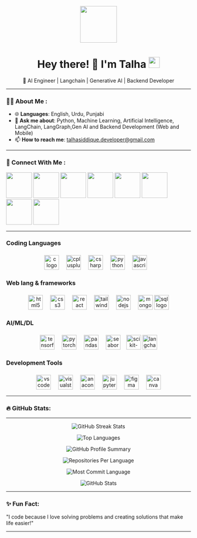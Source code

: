 <div id="header" align="center">
  <img src="https://media.giphy.com/media/M9gbBd9nbDrOTu1Mqx/giphy.gif" width="100"/>
</div>

<h1 align="center">
  Hey there! 👋 I'm Talha
  <img src="https://media.giphy.com/media/hvRJCLFzcasrR4ia7z/giphy.gif" width="30px"/>
</h1>

<p align="center">
  🌟 AI Engineer | Langchain | Generative AI | Backend Developer
</p>

---

### 🧑‍💻 About Me :

- 🌐 **Languages**: English, Urdu, Punjabi  
- 💬 **Ask me about**: Python, Machine Learning, Artificial Intelligence, LangChain, LangGraph,Gen AI and Backend Development (Web and Mobile)  
- 📫 **How to reach me**: [talhasiddique.developer@gmail.com](mailto:talhasiddique.developer@gmail.com)

---

### 🌟 Connect With Me :
  
<a href='https://www.linkedin.com/in/talha-siddique-28961b279/'>
<img src='https://cdn-icons-png.flaticon.com/512/174/174857.png' width="70" height="70"></a>

<a href='https://discord.gg/QFdtkkcNA2'>
<img src='https://static.vecteezy.com/system/resources/previews/006/892/625/non_2x/discord-logo-icon-editorial-free-vector.jpg' width="70" height="70"></a>

<a href='mailto:talhasiddique.developer@gmail.com'>
<img src='https://static-00.iconduck.com/assets.00/gmail-icon-2048x2048-73rnz1b9.png' width="70" height="70"></a>

<a href='https://leetcode.com/u/talhasiddique7/'>
<img src='https://upload.wikimedia.org/wikipedia/commons/8/8e/LeetCode_Logo_1.png' width="70" height="70"></a>

<a href='https://www.instagram.com/talha__siddique/profilecard/'>
<img src='https://imgs.search.brave.com/GdxApKdGYNV_p3xFCRZ1Guw6t6N5g4GlSEywybKx-9Q/rs:fit:500:0:0:0/g:ce/aHR0cHM6Ly9zdGF0/aWMtMDAuaWNvbmR1/Y2suY29tL2Fzc2V0/cy4wMC9pbnN0YWdy/YW0taWNvbi01MTJ4/NTEyLTg1Y2t2eHpq/LnBuZw' width="70" height="70"></a>

<a href='https://web.facebook.com/talha.talhasiddique.5'>
<img src='https://imgs.search.brave.com/6SKwdhOsY-K2XV-Wdui5fvvdN153woKTv_iFEAMVc2k/rs:fit:500:0:0:0/g:ce/aHR0cHM6Ly9zdGF0/aWMtMDAuaWNvbmR1/Y2suY29tL2Fzc2V0/cy4wMC9mYWNlYm9v/ay1pY29uLTUxMng1/MTItc2ViNTQyanUu/cG5n' width="70" height="70"></a>

<a href='https://api.whatsapp.com/send?phone=923455861630'>
<img src='https://imgs.search.brave.com/Iu45jx--QtoXb3xq4qlJ1BhrViuwvg00rWxmrVP1hjo/rs:fit:860:0:0:0/g:ce/aHR0cHM6Ly9jZG4t/aWNvbnMtcG5nLmZs/YXRpY29uLmNvbS81/MTIvMTc0LzE3NDg3/OS5wbmc' width="70" height="70"></a>

<a href='https://talhasiddique-portfolio.vercel.app/'>
<img src='https://cdn-icons-png.flaticon.com/512/4365/4365945.png' width="70" height="70"></a>



---


<h3 align="left">Coding Languages</h3>

###

<div align="center">
  <img src="https://cdn.jsdelivr.net/gh/devicons/devicon/icons/c/c-original.svg" height="40" alt="c logo" title="C" />
  <img width="12" />
  <img src="https://cdn.jsdelivr.net/gh/devicons/devicon/icons/cplusplus/cplusplus-original.svg" height="40" alt="cplusplus logo" title="C++" />
  <img width="12" />
  <img src="https://cdn.jsdelivr.net/gh/devicons/devicon/icons/csharp/csharp-original.svg" height="40" alt="csharp logo" title="C#" />
  <img width="12" />
  <img src="https://cdn.jsdelivr.net/gh/devicons/devicon/icons/python/python-original.svg" height="40" alt="python logo" title="Python" />
  <img width="12" />
  <img src="https://cdn.jsdelivr.net/gh/devicons/devicon/icons/javascript/javascript-original.svg" height="40" alt="javascript logo" title="JavaScript" />
  <img width="12" />
</div>

###

<h3 align="left">Web lang & frameworks</h3>

###

<div align="center">
  <img src="https://cdn.jsdelivr.net/gh/devicons/devicon/icons/html5/html5-original.svg" height="40" alt="html5 logo" title="HTML5"  />
  <img width="12" />
  <img src="https://cdn.jsdelivr.net/gh/devicons/devicon/icons/css3/css3-original.svg" height="40" alt="css3 logo" title="CSS3"  />
  <img width="12" />
  <img src="https://cdn.jsdelivr.net/gh/devicons/devicon/icons/react/react-original.svg" height="40" alt="react logo" title="React and React Native"  />
  <img width="12" />
  <img src="https://cdn.jsdelivr.net/gh/devicons/devicon/icons/tailwindcss/tailwindcss-original-wordmark.svg" height="40" alt="tailwindcss logo" title="Tailwind CSS"  />
  <img width="12" />
  <img src="https://cdn.jsdelivr.net/gh/devicons/devicon/icons/nodejs/nodejs-original.svg" height="40" alt="nodejs logo" title="NodeJS"  />
  <img width="12" />
  <img src="https://cdn.jsdelivr.net/gh/devicons/devicon/icons/mongodb/mongodb-original.svg" height="40" alt="mongodb logo" title="MongoDB"  />
  <img src="https://www.svgrepo.com/show/331760/sql-database-generic.svg" height="40" alt="sql logo" title="SQL"  />
</div>

###

<h3 align="left">AI/ML/DL</h3>

###

<div align="center">
  <img src="https://cdn.jsdelivr.net/gh/devicons/devicon/icons/tensorflow/tensorflow-original.svg" height="40" alt="tensorflow logo" title="TensorFlow" />
  <img width="12" />
  <img src="https://cdn.jsdelivr.net/gh/devicons/devicon/icons/pytorch/pytorch-original.svg" height="40" alt="pytorch logo" title="PyTorch" />
  <img width="12" />
  <img src="https://cdn.jsdelivr.net/gh/devicons/devicon/icons/pandas/pandas-original.svg" height="40" alt="pandas logo" title="Pandas" />
  <img width="12" />
  <img src="https://seaborn.pydata.org/_static/logo-wide-lightbg.svg" height="40" alt="seaborn logo" title="Seaborn" />
  <img width="8" />
  <img src="https://upload.wikimedia.org/wikipedia/commons/0/05/Scikit_learn_logo_small.svg" height="40" alt="scikit-learn logo" title="Scikit-learn" />
  <img src="https://lastmile-ai.com/staging/4722/wp-content/uploads/2024/04/langchain_resized.png" height="40" alt="langchain logo" title="LangChain" />

</div>

###

<h3 align="left"> Development Tools</h3>

###

<div align="center">
  <img src="https://cdn.jsdelivr.net/gh/devicons/devicon/icons/vscode/vscode-original.svg" height="40" alt="vscode logo" title="VS Code" />
  <img width="12" />
  <img src="https://cdn.jsdelivr.net/gh/devicons/devicon/icons/visualstudio/visualstudio-plain.svg" height="40" alt="visualstudio logo" title="Visual Studio" />
  <img width="12" />
  <img src="https://cdn.jsdelivr.net/gh/devicons/devicon/icons/anaconda/anaconda-original.svg" height="40" alt="anaconda logo" title="Anaconda" />
  <img width="12" />
  <img src="https://cdn.jsdelivr.net/gh/devicons/devicon/icons/jupyter/jupyter-original.svg" height="40" alt="jupyter logo" title="Jupyter Notebook" />
  <img width="12" />
  <img src="https://cdn.jsdelivr.net/gh/devicons/devicon/icons/figma/figma-original.svg" height="40" alt="figma logo" title="Figma"  />
  <img width="12" />
  <img src="https://cdn.jsdelivr.net/gh/devicons/devicon/icons/canva/canva-original.svg" height="40" alt="canva logo" title="Canva" />
</div>


---

### 🔥 GitHub Stats:


---
<p align="center">
  <!-- Total Commits and Streak -->
  <img src="https://github-readme-streak-stats.herokuapp.com/?user=talhasiddique7&theme=radical" alt="GitHub Streak Stats"/>
</p>

<p align="center">
  <!-- Most Used Languages -->
  <img src="https://github-readme-stats.vercel.app/api/top-langs/?username=talhasiddique7&layout=compact&theme=radical" alt="Top Languages"/>
</p>

<p align="center">
  <!-- GitHub Profile Summary -->
  <img src="https://github-profile-summary-cards.vercel.app/api/cards/profile-details?username=talhasiddique7&theme=radical" alt="GitHub Profile Summary"/>
</p>

<p align="center">
  <!-- Repositories Per Language -->
  <img src="https://github-profile-summary-cards.vercel.app/api/cards/repos-per-language?username=talhasiddique7&theme=radical" alt="Repositories Per Language"/>
</p>

<p align="center">
  <!-- Contributions -->
  <img src="https://github-profile-summary-cards.vercel.app/api/cards/most-commit-language?username=talhasiddique7&theme=radical" alt="Most Commit Language"/>
</p>

<p align="center">
  <!-- Stars and Activity -->
  <img src="https://github-readme-stats.vercel.app/api?username=talhasiddique7&show_icons=true&theme=radical" alt="GitHub Stats"/>
</p>


---


### ✨ Fun Fact:
"I code because I love solving problems and creating solutions that make life easier!"

---

